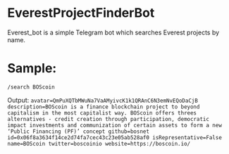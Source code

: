 # EverestProjectFinderBot
Everest_bot is a simple Telegram bot which searches Everest projects by name.

# Sample:

```
/search BOScoin
```
Output:
`avatar=QmPuXQTbMWuNa7VaAMyivcK1k1QRAnC6N3emNvEQoDaCjB
description=BOScoin is a finance blockchain project to beyond capitalism in the most capitalist way. BOScoin offers threes alternatives - credit creation through participation, democratic impact investments and communization of certain assets to form a new ‘Public Financing (PF)’ concept
github=bosnet
id=0x06f8a3634f14ce2d74fa7cec43c23e05ab528af0
isRepresentative=False
name=BOScoin
twitter=boscoinio
website=https://boscoin.io/`
